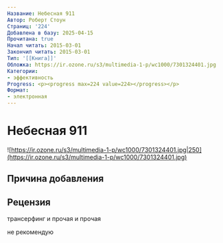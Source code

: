 ```yaml
---
Название: Небесная 911
Автор: Роберт Стоун
Страниц: '224'
Добавлена в базу: 2025-04-15
Прочитана: true
Начал читать: 2015-03-01
Закончил читать: 2015-03-01
Тип: '[[Книга]]'
Обложка: https://ir.ozone.ru/s3/multimedia-1-p/wc1000/7301324401.jpg
Категории:
- эффективность
Progress: <p><progress max=224 value=224></progress></p>
Формат:
- электронная
---
```

# Небесная 911

![https://ir.ozone.ru/s3/multimedia-1-p/wc1000/7301324401.jpg|250](https://ir.ozone.ru/s3/multimedia-1-p/wc1000/7301324401.jpg)

## Причина добавления


## Рецензия

трансерфинг и прочая и прочая

не рекомендую